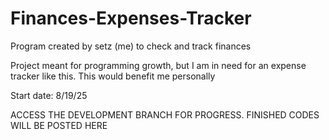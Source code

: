 # Finances-Expenses-Tracker

Program created by setz (me) to check and track finances

Project meant for programming growth, but I am in need for an expense tracker like this. This would benefit me personally

Start date: 8/19/25

ACCESS THE DEVELOPMENT BRANCH FOR PROGRESS. FINISHED CODES WILL BE POSTED HERE
